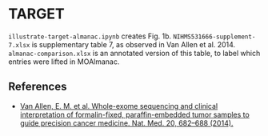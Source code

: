 # TARGET

`illustrate-target-almanac.ipynb` creates Fig. 1b. `NIHMS531666-supplement-7.xlsx` is supplementary table 7, as observed in Van Allen et al. 2014. `almanac-comparison.xlsx` is an annotated version of this table, to label which entries were lifted in MOAlmanac.

## References
- [Van Allen, E. M. et al. Whole-exome sequencing and clinical interpretation of formalin-fixed, paraffin-embedded tumor samples to guide precision cancer medicine. Nat. Med. 20, 682–688 (2014).](https://www.nature.com/articles/nm.3559)
